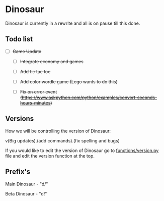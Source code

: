 # Dinosaur
Dinosaur is currently in a rewrite and all is on pause till this done.

## Todo list

- [ ] ~~Game Update~~
  - [ ] ~~Integrate economy and games~~
  - [ ] ~~Add tic tac toe~~
  - [ ] ~~Add color wordle game (Lego wants to do this)~~
  - [ ] ~~Fix on error event (https://www.askpython.com/python/examples/convert-seconds-hours-minutes)~~



## Versions

How we will be controlling the version of Dinosaur:

v(Big updates).(add commands).(fix spelling and bugs)

If you would like to edit the version of Dinosaur go to [functions/version.py](functions/version.py) file and edit the version function at the top.

## Prefix's

Main Dinosaur - "d/"

Beta Dinosaur - "d!"
